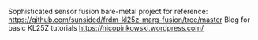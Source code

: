 Sophisticated sensor fusion bare-metal project for reference: https://github.com/sunsided/frdm-kl25z-marg-fusion/tree/master
Blog for basic KL25Z tutorials https://nicopinkowski.wordpress.com/
